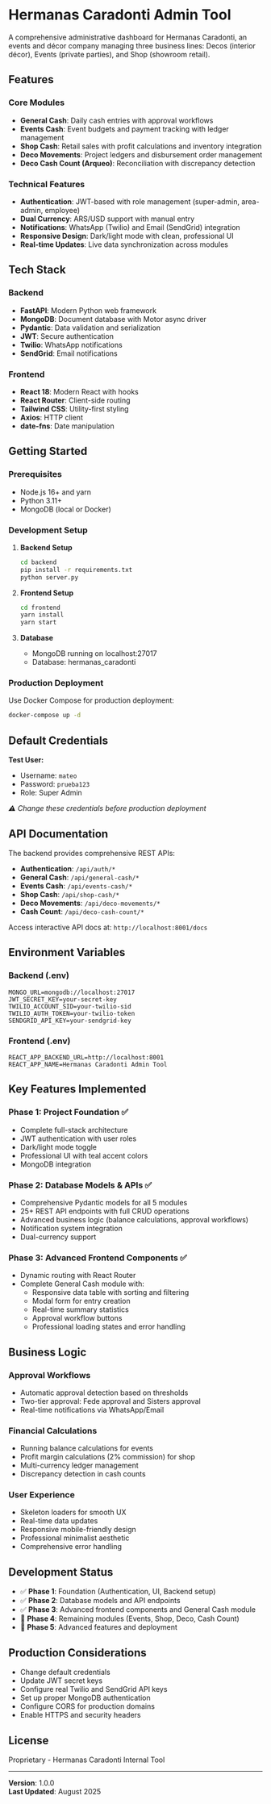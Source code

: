 # Hermanas Caradonti Admin Tool

A comprehensive administrative dashboard for Hermanas Caradonti, an events and décor company managing three business lines: Decos (interior décor), Events (private parties), and Shop (showroom retail).

## Features

### Core Modules
- **General Cash**: Daily cash entries with approval workflows
- **Events Cash**: Event budgets and payment tracking with ledger management
- **Shop Cash**: Retail sales with profit calculations and inventory integration
- **Deco Movements**: Project ledgers and disbursement order management
- **Deco Cash Count (Arqueo)**: Reconciliation with discrepancy detection

### Technical Features
- **Authentication**: JWT-based with role management (super-admin, area-admin, employee)
- **Dual Currency**: ARS/USD support with manual entry
- **Notifications**: WhatsApp (Twilio) and Email (SendGrid) integration
- **Responsive Design**: Dark/light mode with clean, professional UI
- **Real-time Updates**: Live data synchronization across modules

## Tech Stack

### Backend
- **FastAPI**: Modern Python web framework
- **MongoDB**: Document database with Motor async driver
- **Pydantic**: Data validation and serialization
- **JWT**: Secure authentication
- **Twilio**: WhatsApp notifications
- **SendGrid**: Email notifications

### Frontend
- **React 18**: Modern React with hooks
- **React Router**: Client-side routing
- **Tailwind CSS**: Utility-first styling
- **Axios**: HTTP client
- **date-fns**: Date manipulation

## Getting Started

### Prerequisites
- Node.js 16+ and yarn
- Python 3.11+
- MongoDB (local or Docker)

### Development Setup

1. **Backend Setup**
   ```bash
   cd backend
   pip install -r requirements.txt
   python server.py
   ```

2. **Frontend Setup**
   ```bash
   cd frontend
   yarn install
   yarn start
   ```

3. **Database**
   - MongoDB running on localhost:27017
   - Database: hermanas_caradonti

### Production Deployment

Use Docker Compose for production deployment:

```bash
docker-compose up -d
```

## Default Credentials

**Test User:**
- Username: `mateo`
- Password: `prueba123`
- Role: Super Admin

*⚠️ Change these credentials before production deployment*

## API Documentation

The backend provides comprehensive REST APIs:

- **Authentication**: `/api/auth/*`
- **General Cash**: `/api/general-cash/*`
- **Events Cash**: `/api/events-cash/*`
- **Shop Cash**: `/api/shop-cash/*`
- **Deco Movements**: `/api/deco-movements/*`
- **Cash Count**: `/api/deco-cash-count/*`

Access interactive API docs at: `http://localhost:8001/docs`

## Environment Variables

### Backend (.env)
```
MONGO_URL=mongodb://localhost:27017
JWT_SECRET_KEY=your-secret-key
TWILIO_ACCOUNT_SID=your-twilio-sid
TWILIO_AUTH_TOKEN=your-twilio-token
SENDGRID_API_KEY=your-sendgrid-key
```

### Frontend (.env)
```
REACT_APP_BACKEND_URL=http://localhost:8001
REACT_APP_NAME=Hermanas Caradonti Admin Tool
```

## Key Features Implemented

### Phase 1: Project Foundation ✅
- Complete full-stack architecture
- JWT authentication with user roles
- Dark/light mode toggle
- Professional UI with teal accent colors
- MongoDB integration

### Phase 2: Database Models & APIs ✅
- Comprehensive Pydantic models for all 5 modules
- 25+ REST API endpoints with full CRUD operations
- Advanced business logic (balance calculations, approval workflows)
- Notification system integration
- Dual-currency support

### Phase 3: Advanced Frontend Components ✅
- Dynamic routing with React Router
- Complete General Cash module with:
  - Responsive data table with sorting and filtering
  - Modal form for entry creation
  - Real-time summary statistics
  - Approval workflow buttons
  - Professional loading states and error handling

## Business Logic

### Approval Workflows
- Automatic approval detection based on thresholds
- Two-tier approval: Fede approval and Sisters approval
- Real-time notifications via WhatsApp/Email

### Financial Calculations
- Running balance calculations for events
- Profit margin calculations (2% commission) for shop
- Multi-currency ledger management
- Discrepancy detection in cash counts

### User Experience
- Skeleton loaders for smooth UX
- Real-time data updates
- Responsive mobile-friendly design
- Professional minimalist aesthetic
- Comprehensive error handling

## Development Status

- ✅ **Phase 1**: Foundation (Authentication, UI, Backend setup)
- ✅ **Phase 2**: Database models and API endpoints
- ✅ **Phase 3**: Advanced frontend components and General Cash module
- 🚧 **Phase 4**: Remaining modules (Events, Shop, Deco, Cash Count)
- 🚧 **Phase 5**: Advanced features and deployment

## Production Considerations

- Change default credentials
- Update JWT secret keys
- Configure real Twilio and SendGrid API keys
- Set up proper MongoDB authentication
- Configure CORS for production domains
- Enable HTTPS and security headers

## License

Proprietary - Hermanas Caradonti Internal Tool

---

**Version**: 1.0.0  
**Last Updated**: August 2025